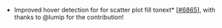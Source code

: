 - Improved hover detection for for scatter plot fill tonext* [[#6865](https://github.com/plotly/plotly.js/pull/6865)], with thanks to @lumip for the contribution!